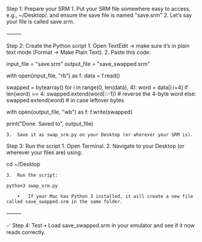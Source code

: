 Step 1: Prepare your SRM
	1.	Put your SRM file somewhere easy to access, e.g., ~/Desktop/. and ensure the save file is named "save.srm"
	2.	Let’s say your file is called save.srm.

⸻

Step 2: Create the Python script
	1.	Open TextEdit → make sure it’s in plain text mode (Format → Make Plain Text).
	2.	Paste this code:

  
  input_file = "save.srm"
output_file = "save_swapped.srm"

with open(input_file, "rb") as f:
    data = f.read()

swapped = bytearray()
for i in range(0, len(data), 4):
    word = data[i:i+4]
    if len(word) == 4:
        swapped.extend(word[::-1])  # reverse the 4-byte word
    else:
        swapped.extend(word)  # in case leftover bytes

with open(output_file, "wb") as f:
    f.write(swapped)

print("Done. Saved to", output_file)

	3.	Save it as swap_srm.py on your Desktop (or wherever your SRM is).

  Step 3: Run the script
	1.	Open Terminal.
	2.	Navigate to your Desktop (or wherever your files are) using:

  cd ~/Desktop

  	3.	Run the script:

    python3 swap_srm.py

    	•	If your Mac has Python 3 installed, it will create a new file called save_swapped.srm in the same folder.

⸻

✅ Step 4: Test
	•	Load save_swapped.srm in your emulator and see if it now reads correctly.

